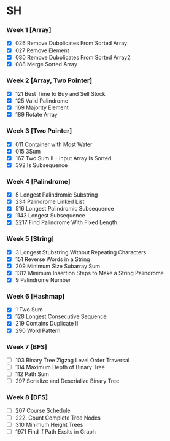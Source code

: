 # **SH**

### Week 1 [Array]

- [X] 026 Remove Dubplicates From Sorted Array
- [X] 027 Remove Element
- [X] 080 Remove Dubplicates From Sorted Array2
- [X] 088 Merge Sorted Array

### Week 2 [Array, Two Pointer]

* [X] 121 Best Time to Buy and Sell Stock
* [X] 125 Valid Palindrome
* [X] 169 Majority Element
* [X] 189 Rotate Array

### Week 3 [Two Pointer]

- [X] 011 Container with Most Water
- [X] 015 3Sum
- [X] 167 Two Sum II - Input Array Is Sorted
- [X] 392 Is Subsequence

### Week 4 [Palindrome]

- [X] 5 Longest Palindromic Substring
- [X] 234 Palindrome Linked List
- [X] 516 Longest Palindromic Subsequence
- [X] 1143 Longest Subsequence
- [X] 2217 Find Palindrome With Fixed Length

### Week 5 [String]

- [X] 3 Longest Stubstring Without Repeating Characters
- [X] 151 Reverse Words in a String
- [X] 209 Minimum Size Subarray Sum
- [X] 1312 Minimum Insertion Steps to Make a String Palindrome
- [X] 9 Palindrome Number

### Week 6 [Hashmap]

- [X] 1 Two Sum
- [X] 128 Longest Consecutive Sequence
- [X] 219 Contains Duplicate II
- [X] 290 Word Pattern

### Week 7 [BFS]

- [ ] 103 Binary Tree Zigzag Level Order Traversal
- [ ] 104 Maximum Depth of Binary Tree
- [ ] 112 Path Sum
- [ ] 297 Serialize and Deserialize Binary Tree

### Week 8 [DFS]

- [ ] 207 Course Schedule
- [ ] 222. Count Complete Tree Nodes
- [ ] 310 Minimum Height Trees
- [ ] 1971 Find if Path Exsits in Graph
